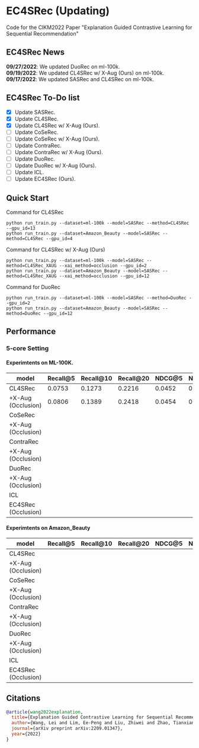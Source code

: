

# EC4SRec (Updating)
Code for the CIKM2022 Paper "Explanation Guided Contrastive Learning for Sequential Recommendation"

## EC4SRec News

**09/27/2022**: We updated DuoRec on ml-100k.<br/>
**09/19/2022**: We updated CL4SRec w/ X-Aug (Ours) on ml-100k.<br/>
**09/17/2022**: We updated SASRec and CL4SRec on ml-100k.

## EC4SRec To-Do list

- [x] Update SASRec.
- [x] Update CL4SRec.
- [x] Update CL4SRec w/ X-Aug (Ours).
- [ ] Update CoSeRec.
- [ ] Update CoSeRec w/ X-Aug (Ours).
- [ ] Update ContraRec.
- [ ] Update ContraRec w/ X-Aug (Ours).
- [ ] Update DuoRec.
- [ ] Update DuoRec w/ X-Aug (Ours).
- [ ] Update ICL.
- [ ] Update EC4SRec (Ours).

## Quick Start

Command for CL4SRec 
~~~
python run_train.py --dataset=ml-100k --model=SASRec --method=CL4SRec --gpu_id=13
python run_train.py --dataset=Amazon_Beauty --model=SASRec --method=CL4SRec --gpu_id=4
~~~
Command for CL4SRec w/ X-Aug (Ours)
~~~
python run_train.py --dataset=ml-100k --model=SASRec --method=CL4SRec_XAUG --xai_method=occlusion --gpu_id=2
python run_train.py --dataset=Amazon_Beauty --model=SASRec --method=CL4SRec_XAUG --xai_method=occlusion --gpu_id=12
~~~
Command for DuoRec
~~~
python run_train.py --dataset=ml-100k --model=SASRec --method=DuoRec --gpu_id=2
python run_train.py --dataset=Amazon_Beauty --model=SASRec --method=DuoRec --gpu_id=12
~~~

## Performance

### 5-core Setting

#### Experimtents on ML-100K.
| model            | Recall@5 | Recall@10 | Recall@20 | NDCG@5 | NDCG@10 | NDCG@20 |
|------------------|----------|-----------|-----------|--------|---------|---------|
| CL4SRec          |0.0753    |0.1273     |0.2216     |0.0452  |0.0617   |0.0856   |
|+X-Aug (Occlusion)|0.0806    |0.1389     |0.2418     |0.0454  |0.0642   |0.0899   |
| CoSeRec          |          |           |           |        |         |         |
|+X-Aug (Occlusion)|          |           |           |        |         |         |
| ContraRec        |          |           |           |        |         |         |
|+X-Aug (Occlusion)|          |           |           |        |         |         |
| DuoRec           |          |           |           |        |         |         |
|+X-Aug (Occlusion)|          |           |           |        |         |         |
| ICL              |          |           |           |        |         |         |
|EC4SRec (Occlusion)|         |           |           |        |         |         |



#### Experimtents on Amazon_Beauty
| model            | Recall@5 | Recall@10 | Recall@20 | NDCG@5 | NDCG@10 | NDCG@20 |
|------------------|----------|-----------|-----------|--------|---------|---------|
| CL4SRec          |          |           |           |        |         |         |
|+X-Aug (Occlusion)|          |           |           |        |         |         |
| CoSeRec          |          |           |           |        |         |         |
|+X-Aug (Occlusion)|          |           |           |        |         |         |
| ContraRec        |          |           |           |        |         |         |
|+X-Aug (Occlusion)|          |           |           |        |         |         |
| DuoRec           |          |           |           |        |         |         |
|+X-Aug (Occlusion)|          |           |           |        |         |         |
| ICL              |          |           |           |        |         |         |
|EC4SRec (Occlusion)|         |           |           |        |         |         |


## Citations

```bibtex
@article{wang2022explanation,
  title={Explanation Guided Contrastive Learning for Sequential Recommendation},
  author={Wang, Lei and Lim, Ee-Peng and Liu, Zhiwei and Zhao, Tianxiang},
  journal={arXiv preprint arXiv:2209.01347},
  year={2022}
}
```
